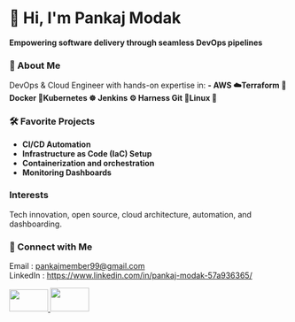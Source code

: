 # 👋 Hi, I'm Pankaj Modak

**Empowering software delivery through seamless DevOps pipelines**

### 🚀 About Me
DevOps & Cloud Engineer with hands-on expertise in:
**- AWS ☁️Terraform 🧱Docker 🐳Kubernetes ☸️ Jenkins ⚙️ Harness Git 🚀Linux 🐧**

### 🛠️ Favorite Projects
- **CI/CD Automation**
- **Infrastructure as Code (IaC) Setup**
- **Containerization and orchestration**
- **Monitoring Dashboards**

### Interests
Tech innovation, open source, cloud architecture, automation, and dashboarding.

### 🔗 Connect with Me

<a> Email : pankajmember99@gmail.com </a>
</br>
<a> LinkedIn : https://www.linkedin.com/in/pankaj-modak-57a936365/</a>

<a href="https://www.linkedin.com/in/pankaj-modak-57a936365/">
<img src="https://img.shields.io/badge/LinkedIn-blue?logo=linkedin&style=flat-square" width="70" height="40"/>
</a>
          
<a href="mailto:pankajmember99@gmail.com/">
<img src="https://img.shields.io/badge/Gmail-D14836?logo=gmail&logoColor=white&style=flat-square" width="70" height="43"/>
</a>

